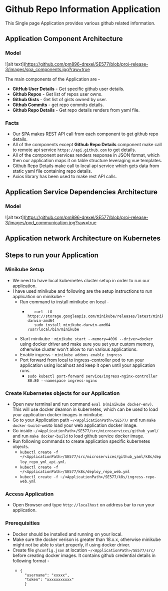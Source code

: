 # Github Repo Information Application
This Single page Application provides various github related information.

## Application Component Architecture
### Model
![alt text](https://github.com/pm896-drexel/SE577/blob/proj-release-3/images/spa_components.jpg?raw=true

The main components of the Application are -
* **GitHub User Details** - Get specific github user details.
* **Github Repos** - Get list of repos user owns.
* **Github Gists** - Get list of gists owned by user.
* **Github Commits** - get repo commits details.
* **Github Repo Details** - Get repo details renders from yaml file.

### Facts
* Our SPA makes REST API call from each component to get github repo details.
* All of the components except **Github Repo Details** component make  call to remote api service ``https://api.github.com`` to get details.
* All of the component services renders response in JSON format, which then our application maps it on table structure leveraging vue templates.
* Github Repo Details make call to local api service which gets data from static yaml file containing repo details.
* Axios library has been used to make rest API calls.

## Application Service Dependencies Architecture

### Model
![alt text](https://github.com/pm896-drexel/SE577/blob/proj-release-3/images/pod_communication.jpg?raw=true

## Application  network Architecture on Kubernetes

## Steps to run your Application

### Minikube Setup
* We need to have local kubernetes cluster setup in order to run our application.
* I have used minikube and following are the setup instructions to run application on minikube -
  * Run command to install minikube on local -
    * ```
         curl -LO https://storage.googleapis.com/minikube/releases/latest/minikube-darwin-amd64
         sudo install minikube-darwin-amd64 /usr/local/bin/minikube

  * Start minikube - ``minikube start --memory=4096 --driver=docker`` using docker driver and make sure you set your custom memory, otherwise cluster won't allow to run various applications.
  * Enable ingress - ``minikube addons enable ingress``
  * Port forward from local to ingress-controller pod to run your application using localhost and keep it open until your application runs.
    * ``sudo kubectl port-forward service/ingress-nginx-controller 80:80 --namespace ingress-nginx``

### Create Kubernetes objects for our Application

* Open new terminal and run command ``eval $(minikube docker-env)``. This will use docker deamon in kubernetes, which can be  used to load your application docker images in minikube.
* Go to your Application path ``~/<ApplicationPath>/SE577/`` and run ``make docker-build-web``to load your web application docker image.
* Go inside ``~/<ApplicationPath>/SE577/src/microservices/github_yaml/`` and run ``make docker-build`` to load github service docker image.
* Run following commands to create application specific kubernetes objects.
  * ``kubectl create -f ~/<ApplicationPath>/SE577/src/microservices/github_yaml/k8s/deploy_repo_yml_api.yml``.
  * ``kubectl create -f ~/<ApplicationPath>/SE577/k8s/deploy_repo_web.yml``
  * ``kubectl create -f ~/<ApplicationPath>/SE577/k8s/ingress-repo-web.yml``

### Access Application
* Open Browser and type ``http://localhost`` on address bar  to run your application.

### Prerequisities

* Docker should be installed and running on your local.
* Make sure the docker verison is greater than 18.x.x, otherwise minikube might not be able to start properly, if using docker driver.
* Create file ``ghconfig.json`` at location ``~/<ApplicationPath>/SE577/src/`` before creating docker images. It contains github credential details in following format -
  * ```
    {
      "username": "xxxxx",
      "token": "xxxxxxxxxxx"
      }

